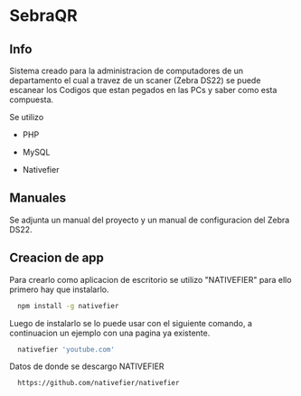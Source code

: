 # SebraQR

## Info

Sistema creado para la administracion de computadores de un departamento el cual a travez de un scaner (Zebra DS22) se puede escanear los Codigos que estan pegados en las PCs y saber como esta compuesta.

Se utilizo

- PHP 

- MySQL

- Nativefier


## Manuales

Se adjunta un manual del proyecto y un manual de configuracion del Zebra DS22.

## Creacion de app

Para crearlo como aplicacion de escritorio se utilizo "NATIVEFIER" para ello primero hay que instalarlo.

```bash
  npm install -g nativefier
```

Luego de instalarlo se lo puede usar con el siguiente comando, a continuacion un ejemplo con una pagina ya existente.

```bash
  nativefier 'youtube.com'
```

Datos de donde se descargo NATIVEFIER

```bash
  https://github.com/nativefier/nativefier
```

